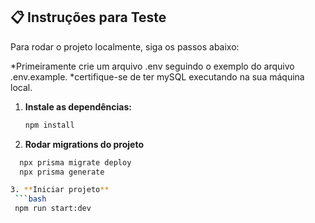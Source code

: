## 📋 Instruções para Teste

Para rodar o projeto localmente, siga os passos abaixo:
  
  *Primeiramente crie um arquivo .env seguindo o exemplo do arquivo .env.example.
  *certifique-se de ter mySQL executando na sua máquina local.


1. **Instale as dependências:**
   ```bash
   npm install

2. **Rodar migrations do projeto**
  ```bash
    npx prisma migrate deploy
    npx prisma generate

3. **Iniciar projeto**
   ```bash
   npm run start:dev
